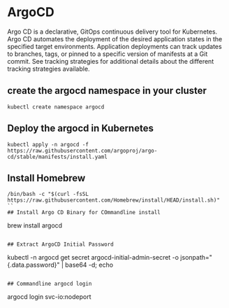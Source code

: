 # ArgoCD
Argo CD is a declarative, GitOps continuous delivery tool for Kubernetes. Argo CD automates the deployment of the desired application states in the specified target environments. 
Application deployments can track updates to branches, tags, or pinned to a specific version of manifests at a Git commit. See tracking strategies for additional details about the different tracking strategies available.

## create the argocd namespace in your cluster
```
kubectl create namespace argocd
```

## Deploy the argocd in Kubernetes 
```
kubectl apply -n argocd -f https://raw.githubusercontent.com/argoproj/argo-cd/stable/manifests/install.yaml
```

## Install Homebrew
```
/bin/bash -c "$(curl -fsSL https://raw.githubusercontent.com/Homebrew/install/HEAD/install.sh)"
``
## Install Argo CD Binary for COmmandline install

```
brew install argocd
```

## Extract ArgoCD Initial Password
```
kubectl -n argocd get secret argocd-initial-admin-secret -o jsonpath="{.data.password}" | base64 -d; echo
```

## Commandline argocd login
```
argocd login svc-io:nodeport
```

